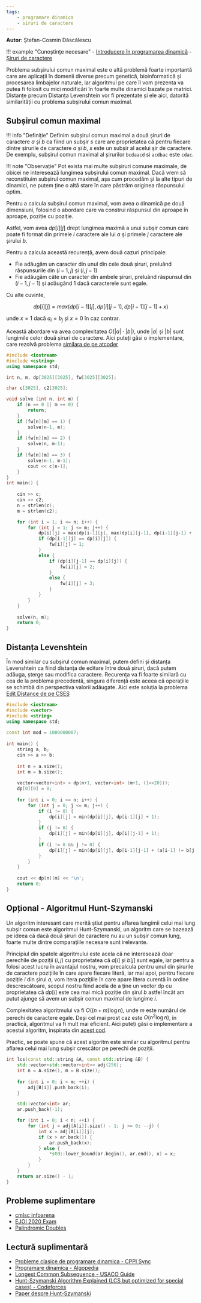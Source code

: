 ```yaml
---
tags:
    - programare dinamica
    - siruri de caractere
---
```


**Autor**: Ștefan-Cosmin Dăscălescu

!!! example "Cunoștințe necesare"
    - [Introducere în programarea dinamică](https://edu.roalgo.ro/usor/intro-dp/)
    - [Șiruri de caractere](https://edu.roalgo.ro/cppintro/strings/)

Problema subșirului comun maximal este o altă problemă foarte importantă care
are aplicații în domenii diverse precum genetică, bioinformatică și procesarea
limbajelor naturale, iar algoritmul pe care îl vom prezenta va putea fi folosit
cu mici modificări în foarte multe dinamici bazate pe matrici. Distanțe precum
Distanța Levenshtein vor fi prezentate și ele aici, datorită similarității cu
problema subșirului comun maximal.

## Subșirul comun maximal

!!! info "Definiție"
    Definim subșirul comun maximal a două șiruri de caractere $a$ și $b$ ca
    fiind un subșir $s$ care are proprietatea că pentru fiecare dintre șirurile
    de caractere $a$ și $b$, $s$ este un subșir al acelui șir de caractere. De
    exemplu, subșirul comun maximal al șirurilor `bcdaacd` si `acdbac` este
    `cdac`.

!!! note "Observație"
    Pot exista mai multe subșiruri comune maximale, de obicei ne interesează
    lungimea subșirului comun maximal. Dacă vrem să reconstituim subșirul comun
    maximal, așa cum procedăm și la alte tipuri de dinamici, ne putem ține o
    altă stare în care păstrăm originea răspunsului optim.

Pentru a calcula subșirul comun maximal, vom avea o dinamică pe două dimensiuni,
folosind o abordare care va construi răspunsul din aproape în aproape, poziție
cu poziție.

Astfel, vom avea $dp[i][j]$ drept lungimea maximă a unui subșir comun care poate
fi format din primele $i$ caractere ale lui $a$ și primele $j$ caractere ale
șirului $b$.

Pentru a calcula această recurență, avem două cazuri principale:

- Fie adăugăm un caracter din unul din cele două șiruri, preluând răspunsurile
  din $(i-1, j)$ și $(i, j-1)$
- Fie adăugăm câte un caracter din ambele șiruri, preluând răspunsul din $(i-1,
  j-1)$ și adăugând $1$ dacă caracterele sunt egale.

Cu alte cuvinte,

$$dp[i][j] = max(dp[i-1][j], dp[i][j-1], dp[i-1][j-1] + x)$$

unde $x = 1$ dacă $a_i = b_j$ și $x = 0$ în caz contrar.

Această abordare va avea complexitatea $O(|a| \cdot |b|)$, unde $|a|$ și $|b|$
sunt lungimile celor două șiruri de caractere. Aici puteți găsi o implementare,
care rezolvă problema [similara de pe
atcoder](https://atcoder.jp/contests/dp/tasks/dp_f)

```cpp
#include <iostream>
#include <cstring>
using namespace std;

int n, m, dp[3025][3025], fw[3025][3025];

char c[3025], c2[3025];

void solve (int n, int m) {
    if (n == 0 || m == 0) {
        return;
    }
    if (fw[n][m] == 1) {
        solve(n-1, m);
    }
    if (fw[n][m] == 2) {
        solve(n, m-1);
    }
    if (fw[n][m] == 3) {
        solve(n-1, m-1);
        cout << c[n-1];
    }
}
int main() {
 
    cin >> c;
    cin >> c2;
    n = strlen(c);
    m = strlen(c2);

    for (int i = 1; i <= n; i++) {
        for (int j = 1; j <= m; j++) {
            dp[i][j] = max(dp[i-1][j], max(dp[i][j-1], dp[i-1][j-1] + (c[i-1] == c2[j-1])));
            if (dp[i-1][j] == dp[i][j]) {
                fw[i][j] = 1;
            }
            else {
                if (dp[i][j-1] == dp[i][j]) {
                    fw[i][j] = 2;
                }
                else {
                    fw[i][j] = 3;
                }
            }
        }
    }
    
    solve(n, m);
    return 0;
}
```

## Distanța Levenshtein

În mod similar cu subșirul comun maximal, putem defini și distanța Levenshtein
ca fiind distanța de editare între două șiruri, dacă putem adăuga, șterge sau
modifica caractere. Recurența va fi foarte similară cu cea de la problema
precedentă, singura diferență este aceea că operațiile se schimbă din
perspectiva valorii adăugate. Aici este soluția la problema [Edit Distance de pe
CSES](https://cses.fi/problemset/task/1639/)

```cpp
#include <iostream>
#include <vector>
#include <string>
using namespace std;
 
const int mod = 1000000007;
 
int main() {
    string a, b;
    cin >> a >> b;
    
    int n = a.size();
    int m = b.size();
    
    vector<vector<int> > dp(n+1, vector<int> (m+1, (1<<20)));
    dp[0][0] = 0;
    
    for (int i = 0; i <= n; i++) {
        for (int j = 0; j <= m; j++) {
            if (i != 0) {
                dp[i][j] = min(dp[i][j], dp[i-1][j] + 1);
            }
            if (j != 0) {
                dp[i][j] = min(dp[i][j], dp[i][j-1] + 1);
            }
            if (i != 0 && j != 0) {
                dp[i][j] = min(dp[i][j], dp[i-1][j-1] + (a[i-1] != b[j-1]));
            }
        }
    }
    
    cout << dp[n][m] << '\n';
    return 0;
}
```

## Opțional - Algoritmul Hunt-Szymanski

Un algoritm interesant care merită știut pentru aflarea lungimii celui mai lung
subșir comun este algoritmul Hunt-Szymanski, un algoritm care se bazează pe
ideea că dacă două șiruri de caractere nu au un subșir comun lung, foarte multe
dintre comparațiile necesare sunt irelevante.

Principiul din spatele algoritmului este acela că ne interesează doar perechile
de poziții $(i, j)$ cu proprietatea că $a[i]$ și $b[j]$ sunt egale, iar pentru a
folosi acest lucru în avantajul nostru, vom precalcula pentru unul din șirurile
de caractere pozițiile în care apare fiecare literă, iar mai apoi, pentru
fiecare poziție $i$ din șirul $a$, vom itera pozițiile în care apare litera
curentă în ordine descrescătoare, scopul nostru fiind acela de a ține un vector
dp cu proprietatea că $dp[i]$ este cea mai mică poziție din șirul $b$ astfel
încât am putut ajunge să avem un subșir comun maximal de lungime $i$.

Complexitatea algoritmului va fi $O((n + m) \log n)$, unde $m$ este numărul de
perechi de caractere egale. Deși cel mai prost caz este $O(n^2 \log n)$, în
practică, algoritmul va fi mult mai eficient. Aici puteți găsi o implementare a
acestui algoritm, inspirata din [acest
cod](https://github.com/sgtlaugh/algovault/blob/master/code_library/hunt_szymanski.cpp).

Practic, se poate spune că acest algoritm este similar cu algoritmul pentru
aflarea celui mai lung subșir crescător pe perechi de poziții.

```cpp
int lcs(const std::string &A, const std::string &B) {
    std::vector<std::vector<int>> adj(256);
    int n = A.size(), m = B.size();
    
    for (int i = 0; i < m; ++i) {
        adj[B[i]].push_back(i);
    }

    std::vector<int> ar;
    ar.push_back(-1);

    for (int i = 0; i < n; ++i) {
        for (int j = adj[A[i]].size() - 1; j >= 0; --j) {
            int x = adj[A[i]][j];
            if (x > ar.back()) {
                ar.push_back(x);
            } else {
                *std::lower_bound(ar.begin(), ar.end(), x) = x;
            }
        }
    }
    return ar.size() - 1;
}
```

## Probleme suplimentare

- [cmlsc infoarena](https://www.infoarena.ro/problema/cmlsc)
- [EJOI 2020 Exam](https://oj.uz/problem/view/eJOI20_exam)
- [Palindromic Doubles](https://codeforces.com/contest/1488/problem/E)

## Lectură suplimentară

- [Probleme clasice de programare dinamica - CPPI
  Sync](https://cppi.sync.ro/materia/probleme_clasice_0.html)
- [Programare dinamica -
  Algopedia](https://www.algopedia.ro/wiki/index.php/Clasa_a_IX-a_lec%C8%9Bia_24_-_09_mai_2020#Sub%C8%99ir_comun_maximal_(Cel_mai_lung_sub%C8%99ir_comun))
- [Longest Common Subsequence - USACO
  Guide](https://usaco.guide/gold/paths-grids#solution---longest-common-subsequence)
- [Hunt-Szymanski Algorithm Explained (LCS but optimized for special cases) -
  Codeforces](https://codeforces.com/blog/entry/91581)
- [Paper despre
  Hunt-Szymanski](https://imada.sdu.dk/u/rolf/Edu/DM823/E16/HuntSzymanski.pdf)

